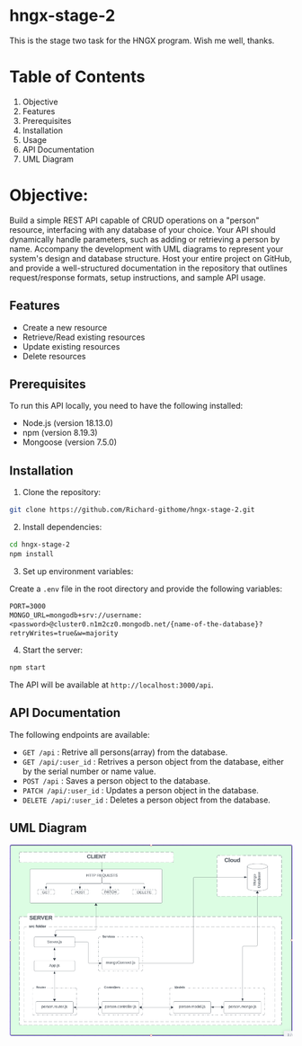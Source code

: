 # hngx-stage-2

This is the stage two task for the HNGX program. Wish me well, thanks.

# Table of Contents

<ol>
    <li>Objective</li>
    <li>Features</li>
    <li>Prerequisites</li>
    <li>Installation</li>
    <li>Usage</li>
    <li>API Documentation</li>
    <li>UML Diagram</li>
</ol>

# Objective:

Build a simple REST API capable of CRUD operations on a "person" resource, interfacing with any database of your choice. Your API should dynamically handle parameters, such as adding or retrieving a person by name. Accompany the development with UML diagrams to represent your system's design and database structure.  Host your entire project on GitHub, and provide a well-structured documentation in the repository that outlines request/response formats, setup instructions, and sample API usage.


## Features

- Create a new resource
- Retrieve/Read existing resources
- Update existing resources
- Delete resources

## Prerequisites

To run this API locally, you need to have the following installed:

- Node.js (version 18.13.0)
- npm (version 8.19.3)
- Mongoose (version 7.5.0)

## Installation

1. Clone the repository:

```bash
git clone https://github.com/Richard-githome/hngx-stage-2.git
```

2. Install dependencies:

```bash
cd hngx-stage-2
npm install
```

3. Set up environment variables:

Create a `.env` file in the root directory and provide the following variables:

```
PORT=3000
MONGO_URL=mongodb+srv://username:<password>@cluster0.n1m2cz0.mongodb.net/{name-of-the-database}?retryWrites=true&w=majority
```

4. Start the server:

```bash
npm start
```

The API will be available at `http://localhost:3000/api`.

## API Documentation

The following endpoints are available:

- `GET /api` : Retrive all persons(array) from the database.
- `GET /api/:user_id` : Retrives a person object from the database, either by the serial number or name value.
- `POST /api` : Saves a person object to the database.
- `PATCH /api/:user_id` : Updates a person object in the database.
- `DELETE /api/:user_id` : Deletes a person object from the database.

## UML Diagram

<div align="center">
<img src="./src/utils/images/UML-Diagram.png" alt="UML Diagram"/>
</div>